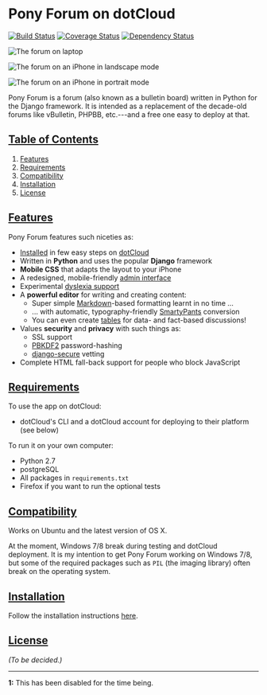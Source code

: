 Pony Forum on dotCloud
======================
[![Build Status](https://travis-ci.org/ndarville/pony-forum.svg?branch=master)](http://travis-ci.org/ndarville/pony-forum)
[![Coverage Status](https://coveralls.io/repos/ndarville/pony-forum/badge.png?branch=master)](https://coveralls.io/r/ndarville/pony-forum)
[![Dependency Status](https://gemnasium.com/ndarville/pony-forum.svg?branch=master)](https://gemnasium.com/ndarville/pony-forum)

![The forum on laptop][screenshot1]

![The forum on an iPhone in landscape mode][screenshot2]

![The forum on an iPhone in portrait mode][screenshot3]

Pony Forum is a forum (also known as a bulletin board) written in Python for the Django framework. It is intended as a replacement of the decade-old forums like vBulletin, PHPBB, etc.---and a free one easy to deploy at that.

[Table of Contents](#table-of-contents)
-------------------
1. [Features](#features)
2. [Requirements](#requirements)
3. [Compatibility](#compatibility)
3. [Installation](#installation)
3. [License](#license)

[Features](#features)
----------
Pony Forum features such niceties as:

* [Installed][installation] in few easy steps on [dotCloud][dotcloud]
* Written in **Python** and uses the popular **Django** framework
* **Mobile CSS** that adapts the layout to your iPhone
* A redesigned, mobile-friendly [admin interface][new-admin]
* Experimental [dyslexia support][dyslexia]
* A **powerful editor** for writing and creating content:
    * Super simple [Markdown][markdown]-based formatting learnt in no time ...
    * ... with automatic, typography-friendly [SmartyPants][smartypants] conversion
    * You can even create [tables][tables] for data- and fact-based discussions!
* Values **security** and **privacy** with such things as:
    * SSL support
    * [PBKDF2][pbkdf2] password-hashing
    * [django-secure][django-secure] vetting
* Complete HTML fall-back support for people who block JavaScript

[Requirements](#requirements)
--------------
To use the app on dotCloud:

* dotCloud's CLI and a dotCloud account for deploying to their platform (see below)

To run it on your own computer:

* Python 2.7
* postgreSQL
* All packages in `requirements.txt`
* Firefox if you want to run the optional tests

[Compatibility](#compatibility)
---------------
Works on Ubuntu and the latest version of OS X.

At the moment, Windows 7/8 break during testing and dotCloud deployment. It is my intention to get Pony Forum working on Windows 7/8, but some of the required packages such as `PIL` (the imaging library) often break on the operating system.

[Installation](#installation)
--------------
Follow the installation instructions [here][installation].

[License](#license)
---------
*(To be decided.)*

* * * * *

**1:** This has been disabled for the time being.

[screenshot1]:   https://github.com/ndarville/pony-forum/raw/master/_screenshots/regular.png
[screenshot2]:   https://github.com/ndarville/pony-forum/raw/master/_screenshots/iphone-2.png
[screenshot3]:   https://github.com/ndarville/pony-forum/raw/master/_screenshots/iphone-1.png
[dotcloud]:      https://dotcloud.com/
[new-admin]:     https://github.com/riccardo-forina/django-admin-bootstrapped
[dyslexia]:      http://dyslexicfonts.com/
[markdown]:      http://daringfireball.net/projects/markdown/
[smartypants]:   http://daringfireball.net/projects/smartypants/
[tables]:        http://packages.python.org/Markdown/extensions/tables.html
[pbkdf2]:        https://docs.djangoproject.com/en/1.4/releases/1.4/#improved-password-hashing
[django-secure]: https://github.com/carljm/django-secure
[installation]:  https://github.com/ndarville/pony-forum/blob/master/_installation/INSTALLATION.mdown
